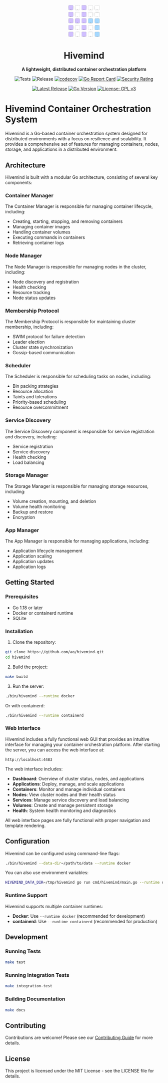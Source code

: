 <div align="center">
<img src="./assets/logo1.png" width="100px">
<h1>Hivemind</h1>
<p><strong>A lightweight, distributed container orchestration platform</strong></p>
</div>

<!-- Build Status Badges -->
<div align="center">

![Tests](https://github.com/ao/hivemind/workflows/Test/badge.svg)
![Release](https://github.com/ao/hivemind/workflows/Release/badge.svg)
[![codecov](https://codecov.io/gh/ao/hivemind/branch/main/graph/badge.svg)](https://codecov.io/gh/ao/hivemind)
[![Go Report Card](https://goreportcard.com/badge/github.com/ao/hivemind)](https://goreportcard.com/report/github.com/ao/hivemind)
[![Security Rating](https://sonarcloud.io/api/project_badges/measure?project=ao_hivemind&metric=security_rating)](https://sonarcloud.io/summary/new_code?id=ao_hivemind)

[![Latest Release](https://img.shields.io/github/v/release/ao/hivemind)](https://github.com/ao/hivemind/releases/latest)
[![Go Version](https://img.shields.io/badge/Go-1.21%20|%201.22%20|%201.23-blue)](https://golang.org/)
[![License: GPL v3](https://img.shields.io/badge/License-GPLv3-blue.svg)](https://www.gnu.org/licenses/gpl-3.0)

</div>

# Hivemind Container Orchestration System

Hivemind is a Go-based container orchestration system designed for distributed environments with a focus on resilience and scalability. It provides a comprehensive set of features for managing containers, nodes, storage, and applications in a distributed environment.

## Architecture

Hivemind is built with a modular Go architecture, consisting of several key components:

### Container Manager

The Container Manager is responsible for managing container lifecycle, including:
- Creating, starting, stopping, and removing containers
- Managing container images
- Handling container volumes
- Executing commands in containers
- Retrieving container logs

### Node Manager

The Node Manager is responsible for managing nodes in the cluster, including:
- Node discovery and registration
- Health checking
- Resource tracking
- Node status updates

### Membership Protocol

The Membership Protocol is responsible for maintaining cluster membership, including:
- SWIM protocol for failure detection
- Leader election
- Cluster state synchronization
- Gossip-based communication

### Scheduler

The Scheduler is responsible for scheduling tasks on nodes, including:
- Bin packing strategies
- Resource allocation
- Taints and tolerations
- Priority-based scheduling
- Resource overcommitment

### Service Discovery

The Service Discovery component is responsible for service registration and discovery, including:
- Service registration
- Service discovery
- Health checking
- Load balancing

### Storage Manager

The Storage Manager is responsible for managing storage resources, including:
- Volume creation, mounting, and deletion
- Volume health monitoring
- Backup and restore
- Encryption

### App Manager

The App Manager is responsible for managing applications, including:
- Application lifecycle management
- Application scaling
- Application updates
- Application logs

## Getting Started

### Prerequisites

- Go 1.18 or later
- Docker or containerd runtime
- SQLite

### Installation

1. Clone the repository:
```bash
git clone https://github.com/ao/hivemind.git
cd hivemind
```

2. Build the project:
```bash
make build
```

3. Run the server:
```bash
./bin/hivemind --runtime docker
```

Or with containerd:
```bash
./bin/hivemind --runtime containerd
```

### Web Interface

Hivemind includes a fully functional web GUI that provides an intuitive interface for managing your container orchestration platform. After starting the server, you can access the web interface at:

```
http://localhost:4483
```

The web interface includes:
- **Dashboard**: Overview of cluster status, nodes, and applications
- **Applications**: Deploy, manage, and scale applications
- **Containers**: Monitor and manage individual containers
- **Nodes**: View cluster nodes and their health status
- **Services**: Manage service discovery and load balancing
- **Volumes**: Create and manage persistent storage
- **Health**: System health monitoring and diagnostics

All web interface pages are fully functional with proper navigation and template rendering.

## Configuration

Hivemind can be configured using command-line flags:

```bash
./bin/hivemind --data-dir=/path/to/data --runtime docker
```

You can also use environment variables:

```bash
HIVEMIND_DATA_DIR=/tmp/hivemind go run cmd/hivemind/main.go --runtime docker
```

### Runtime Support

Hivemind supports multiple container runtimes:
- **Docker**: Use `--runtime docker` (recommended for development)
- **containerd**: Use `--runtime containerd` (recommended for production)

## Development

### Running Tests

```bash
make test
```

### Running Integration Tests

```bash
make integration-test
```

### Building Documentation

```bash
make docs
```

## Contributing

Contributions are welcome! Please see our [Contributing Guide](CONTRIBUTING.md) for more details.

## License

This project is licensed under the MIT License - see the LICENSE file for details.
